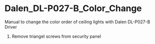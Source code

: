 # Dalen_DL-P027-B_Color_Change
Manual to change the color order of ceiling lights with Dalen DL-P027-B Driver

1. Remove triangel screws from security panel
